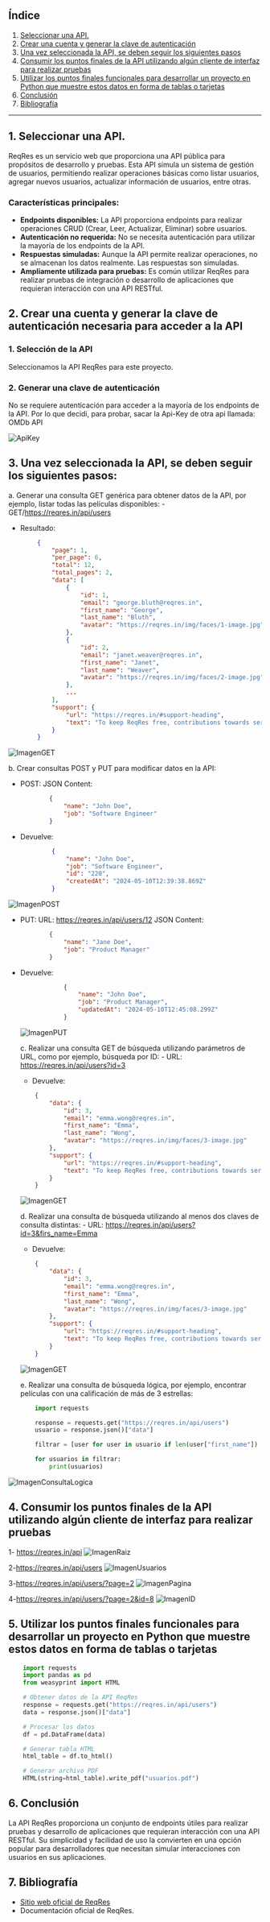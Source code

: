 ## Índice

1. [Seleccionar una API.](#descripcion-api)
2. [Crear una cuenta y generar la clave de autenticación](#pasos-consumir-api)
3. [Una vez seleccionada la API, se deben seguir los siguientes pasos](#pasos)
4. [Consumir los puntos finales de la API utilizando algún cliente de interfaz para realizar pruebas](#puntos-finales)
5. [Utilizar los puntos finales funcionales para desarrollar un proyecto en Python que muestre estos datos en forma de tablas o tarjetas](#proyecto-python)
6. [Conclusión](#conclusion)
7. [Bibliografía](#bibliografia)
---

## 1. Seleccionar una API. <a id="descripcion-api"></a>

ReqRes es un servicio web que proporciona una API pública para propósitos de desarrollo y pruebas. Esta API simula un sistema de gestión de usuarios, permitiendo realizar operaciones básicas como listar usuarios, agregar nuevos usuarios, actualizar información de usuarios, entre otras.

### Características principales:

- **Endpoints disponibles:** La API proporciona endpoints para realizar operaciones CRUD (Crear, Leer, Actualizar, Eliminar) sobre usuarios.
- **Autenticación no requerida:** No se necesita autenticación para utilizar la mayoría de los endpoints de la API.
- **Respuestas simuladas:** Aunque la API permite realizar operaciones, no se almacenan los datos realmente. Las respuestas son simuladas.
- **Ampliamente utilizada para pruebas:** Es común utilizar ReqRes para realizar pruebas de integración o desarrollo de aplicaciones que requieran interacción con una API RESTful.

## 2. Crear una cuenta y generar la clave de autenticación necesaria para acceder a la API<a id="pasos-consumir-api"></a>

### 1. Selección de la API

Seleccionamos la API ReqRes para este proyecto.

### 2. Generar una clave de autenticación

No se requiere autenticación para acceder a la mayoría de los endpoints de la API. Por lo que decidi, para probar, sacar la Api-Key de otra api llamada: OMDb API

![ApiKey](Fotos/Api-Key.png "Imagen de la ApiKey")

## 3. Una vez seleccionada la API, se deben seguir los siguientes pasos: <a id="pasos"></a>

a. Generar una consulta GET genérica para obtener datos de la API, por ejemplo, listar todas las películas disponibles: 
        - GET/https://reqres.in/api/users
    
- Resultado:
        
```json
        {
            "page": 1,
            "per_page": 6,
            "total": 12,
            "total_pages": 2,
            "data": [
                {
                    "id": 1,
                    "email": "george.bluth@reqres.in",
                    "first_name": "George",
                    "last_name": "Bluth",
                    "avatar": "https://reqres.in/img/faces/1-image.jpg"
                },
                {
                    "id": 2,
                    "email": "janet.weaver@reqres.in",
                    "first_name": "Janet",
                    "last_name": "Weaver",
                    "avatar": "https://reqres.in/img/faces/2-image.jpg"
                },
                ...
            ],
            "support": {
                "url": "https://reqres.in/#support-heading",
                "text": "To keep ReqRes free, contributions towards server costs are appreciated!"
            }
        }
```
![ImagenGET](Fotos/GET.png "Imagen del GET")


b. Crear consultas POST y PUT para modificar datos en la API: 

- POST: JSON Content:
    ```json
            {
                "name": "John Doe",
                "job": "Software Engineer"
            }
    ```
        
- Devuelve:

```json
            {
                "name": "John Doe",
                "job": "Software Engineer",
                "id": "220",
                "createdAt": "2024-05-10T12:39:38.869Z"
            }
```
![ImagenPOST](Fotos/POST.png "Imagen del POST")

- PUT: URL: https://reqres.in/api/users/12 
        JSON Content:
            
    ```json
            {
                "name": "Jane Doe",
                "job": "Product Manager"
            }
    ```

- Devuelve:

    ```json
                {
                    "name": "John Doe",
                    "job": "Product Manager",
                    "updatedAt": "2024-05-10T12:45:08.299Z"
                }
    ```
    ![ImagenPUT](Fotos/PUT.png "Imagen del PUT")

    c. Realizar una consulta GET de búsqueda utilizando parámetros de URL, como por ejemplo, búsqueda por ID:
        - URL: https://reqres.in/api/users?id=3

    - Devuelve:
        
    ```json
        {
            "data": {
                "id": 3,
                "email": "emma.wong@reqres.in",
                "first_name": "Emma",
                "last_name": "Wong",
                "avatar": "https://reqres.in/img/faces/3-image.jpg"
            },
            "support": {
                "url": "https://reqres.in/#support-heading",
                "text": "To keep ReqRes free, contributions towards server costs are appreciated!"
            }
        }
    ```
    ![ImagenGET](Fotos/GET-Parametros.png "Imagen del GET con Parametros")
    
    d. Realizar una consulta de búsqueda utilizando al menos dos claves de consulta distintas:
        - URL: https://reqres.in/api/users?id=3&firs_name=Emma

        
    - Devuelve:
        
    ```json
        {
            "data": {
                "id": 3,
                "email": "emma.wong@reqres.in",
                "first_name": "Emma",
                "last_name": "Wong",
                "avatar": "https://reqres.in/img/faces/3-image.jpg"
            },
            "support": {
                "url": "https://reqres.in/#support-heading",
                "text": "To keep ReqRes free, contributions towards server costs are appreciated!"
            }
        }
    ```
    ![ImagenGET](Fotos/GET-DosClaves.png "Imagen del GET con Dos Claves")

    e. Realizar una consulta de búsqueda lógica, por ejemplo, encontrar películas con una calificación de más de 3 estrellas:
    
    ```python
        import requests

        response = requests.get("https://reqres.in/api/users")
        usuario = response.json()["data"]

        filtrar = [user for user in usuario if len(user["first_name"]) > 5]

        for usuarios in filtrar:
            print(usuarios)
    ```
![ImagenConsultaLogica](Fotos/BusquedaLogica.png "Imagen de la BusquedaLogica")

## 4. Consumir los puntos finales de la API utilizando algún cliente de interfaz para realizar pruebas <a id="puntos-finales"></a>


1- https://reqres.in/api
![ImagenRaiz](Fotos/Principio.png "Imagen del principio")

2-https://reqres.in/api/users
![ImagenUsuarios](Fotos/User.png "Imagen de los usuarios")

3-https://reqres.in/api/users/?page=2
![ImagenPagina](Fotos/Pagina.png "Imagen de la pagina 2")

4-https://reqres.in/api/users/?page=2&id=8
![ImagenID](Fotos/ID.png "Imagen del ID 8")

## 5. Utilizar los puntos finales funcionales para desarrollar un proyecto en Python que muestre estos datos en forma de tablas o tarjetas<a id="proyecto-python"></a>

```python
    import requests
    import pandas as pd
    from weasyprint import HTML

    # Obtener datos de la API ReqRes
    response = requests.get("https://reqres.in/api/users")
    data = response.json()["data"]

    # Procesar los datos
    df = pd.DataFrame(data)

    # Generar tabla HTML
    html_table = df.to_html()

    # Generar archivo PDF
    HTML(string=html_table).write_pdf("usuarios.pdf")
```

## 6. Conclusión<a id="conclusion"></a>
La API ReqRes proporciona un conjunto de endpoints útiles para realizar pruebas y desarrollo de aplicaciones que requieran interacción con una API RESTful. Su simplicidad y facilidad de uso la convierten en una opción popular para desarrolladores que necesitan simular interacciones con usuarios en sus aplicaciones.

## 7. Bibliografía<a id="bibliografia"></a>
- [Sitio web oficial de ReqRes](https://reqres.in)
- Documentación oficial de ReqRes.